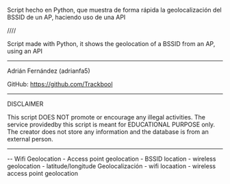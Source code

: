 Script hecho en Python, que muestra de forma rápida la geolocalización del BSSID de un AP, haciendo uso de una API

////

Script made with Python, it shows the geolocation of a BSSID from an AP, using an API


-----

 Adrián Fernández (adrianfa5)

 GitHub: https://github.com/Trackbool


______________________
DISCLAIMER 

This script DOES NOT promote or encourage any illegal activities.
The service providedby this script is meant for EDUCATIONAL PURPOSE only.
The creator does not store any information and the database is from an external person.
_____________________________

--
Wifi Geolocation - Access point geolocation - BSSID location - wireless geolocation - latitude/longitude
Geolocalización - wifi locaation - wireless access point geolocation 



